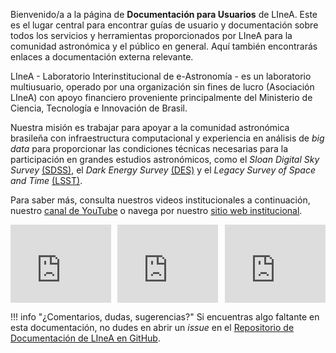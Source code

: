Bienvenido/a a la página de **Documentación para Usuarios** de LIneA. Este es el lugar central para encontrar guías de usuario y documentación sobre todos los servicios y herramientas proporcionados por LIneA para la comunidad astronómica y el público en general. Aquí también encontrarás enlaces a documentación externa relevante. 

LIneA - Laboratorio Interinstitucional de e-Astronomía - es un laboratorio multiusuario, operado por una organización sin fines de lucro (Asociación LIneA) con apoyo financiero proveniente principalmente del Ministerio de Ciencia, Tecnología e Innovación de Brasil.  

Nuestra misión es trabajar para apoyar a la comunidad astronómica brasileña con infraestructura computacional y experiencia en análisis de _big data_ para proporcionar las condiciones técnicas necesarias para la participación en grandes estudios astronómicos, como el _Sloan Digital Sky Survey_ [(SDSS)](https://www.sdss.org), el _Dark Energy Survey_ [(DES)](https://www.darkenergysurvey.org) y el _Legacy Survey of Space and Time_ [(LSST)](https://rubinobservatory.org).  

Para saber más, consulta nuestros videos institucionales a continuación, nuestro [canal de YouTube](https://www.youtube.com/@linea_org) o navega por nuestro [sitio web institucional](https://www.linea.org.br/).  

<div style="display: flex; gap: 10px; justify-content: space-between;">
  <iframe width="32%" height="125" src="https://www.youtube.com/embed/4oiEKtzTkTA" frameborder="0" allowfullscreen></iframe>
  <iframe width="32%" height="125" src="https://www.youtube.com/embed/j0NCNa2-u8E" frameborder="0" allowfullscreen></iframe>
  <iframe width="32%" height="125" src="https://www.youtube.com/embed/TX61BMryKbo" frameborder="0" allowfullscreen></iframe>
</div>

!!! info "¿Comentarios, dudas, sugerencias?"
     Si encuentras algo faltante en esta documentación, no dudes en abrir un _issue_ en el [Repositorio de Documentación de LIneA en GitHub](https://github.com/linea-it/docs/issues/new).
